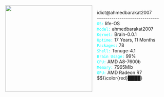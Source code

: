 <center>

<img align='left' src="https://github.com/user-attachments/assets/71db8451-ed9d-499b-aae6-e059a3d53677" width="270" margin="20px">


</center>

&nbsp;&nbsp; idiot@ahmedbarakat2007 <br>
&nbsp;&nbsp; ------------------------------ <br>
&nbsp;&nbsp; <code style="color : cyan">OS:</code> life-OS <br>
&nbsp;&nbsp; <code style="color : cyan">Model:</code> ahmedbarakat2007 <br>
&nbsp;&nbsp; <code style="color : cyan">Kernel:</code> Brain-0.0.1 <br>
&nbsp;&nbsp; <code style="color : cyan">Uptime:</code> 17 Years, 11 Months <br>
&nbsp;&nbsp; <code style="color : cyan">Packages:</code> 78 <br>
&nbsp;&nbsp; <code style="color : cyan">Shell:</code> Tonuge-4.1 <br>
&nbsp;&nbsp; <code style="color : cyan">Brain Usage:</code> 99% <br>
&nbsp;&nbsp; <code style="color : cyan">CPU:</code> AMD A8-7600b <br>
&nbsp;&nbsp; <code style="color : cyan">Memory:</code> 7965Mib <br>
&nbsp;&nbsp; <code style="color : cyan">GPU:</code> AMD Radeon R7 <br>
&nbsp;&nbsp; $${\color{red}████}

